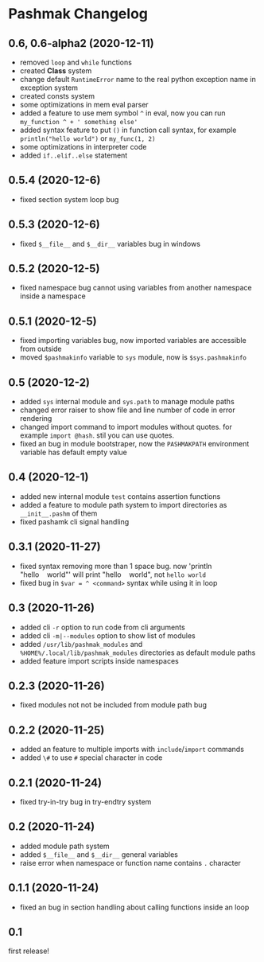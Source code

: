 # Pashmak Changelog

## 0.6, 0.6-alpha2 (2020-12-11)

- removed `loop` and `while` functions
- created **Class** system
- change default `RuntimeError` name to the real python exception name in exception system
- created consts system
- some optimizations in mem eval parser
- added a feature to use mem symbol `^` in eval, now you can run `my_function ^ + ' something else'`
- added syntax feature to put `()` in function call syntax, for example `println("hello world")` or `my_func(1, 2)`
- some optimizations in interpreter code
- added `if..elif..else` statement

## 0.5.4 (2020-12-6)

- fixed section system loop bug

## 0.5.3 (2020-12-6)

- fixed `$__file__` and `$__dir__` variables bug in windows

## 0.5.2 (2020-12-5)

- fixed namespace bug cannot using variables from another namespace inside a namespace

## 0.5.1 (2020-12-5)

- fixed importing variables bug, now imported variables are accessible from outside
- moved `$pashmakinfo` variable to `sys` module, now is `$sys.pashmakinfo`

## 0.5 (2020-12-2)

- added `sys` internal module and `sys.path` to manage module paths
- changed error raiser to show file and line number of code in error rendering
- changed import command to import modules without quotes. for example `import @hash`. stil you can use quotes.
- fixed an bug in module bootstraper, now the `PASHMAKPATH` environment variable has default empty value

## 0.4 (2020-12-1)

- added new internal module `test` contains assertion functions
- added a feature to module path system to import directories as `__init__.pashm` of them
- fixed pashamk cli signal handling

## 0.3.1 (2020-11-27)

- fixed syntax removing more than 1 space bug. now 'println "hello&nbsp;&nbsp;&nbsp;&nbsp;world"' will print "hello&nbsp;&nbsp;&nbsp;&nbsp;world", not `hello world`
- fixed bug in `$var = ^ <command>` syntax while using it in loop

## 0.3 (2020-11-26)

- added cli `-r` option to run code from cli arguments
- added cli `-m|--modules` option to show list of modules
- added `/usr/lib/pashmak_modules` and `%HOME%/.local/lib/pashmak_modules` directories as default module paths
- added feature import scripts inside namespaces

## 0.2.3 (2020-11-26)

- fixed modules not not be included from module path bug

## 0.2.2 (2020-11-25)

- added an feature to multiple imports with `include`/`import` commands
- added `\#` to use `#` special character in code

## 0.2.1 (2020-11-24)

- fixed try-in-try bug in try-endtry system

## 0.2 (2020-11-24)

- added module path system
- added `$__file__` and `$__dir__` general variables
- raise error when namespace or function name contains `.` character

## 0.1.1 (2020-11-24)

- fixed an bug in section handling about calling functions inside an loop

## 0.1
first release!
